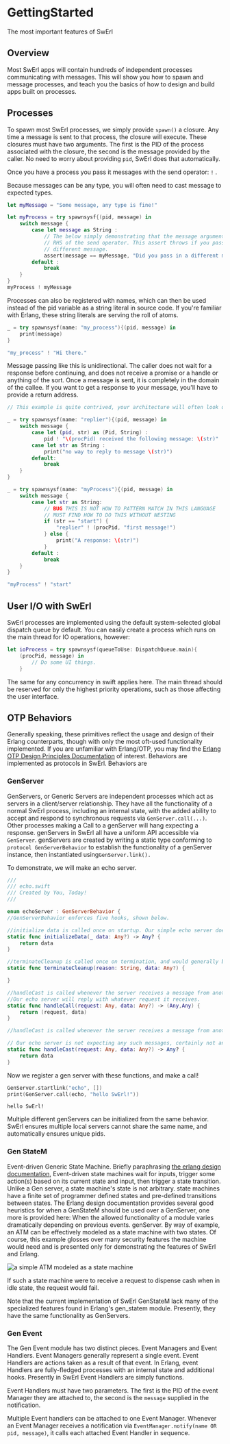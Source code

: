# GettingStarted

The most important features of SwErl

## Overview

Most SwErl apps will contain hundreds of independent processes communicating with messages. This will show you how to spawn and message processes, and teach you the basics of how to design and build apps built on processes.


## Processes

To spawn most SwErl processes, we simply provide `spawn()` a closure. Any time a message is sent to that process, the closure will execute. These closures must have two arguments. The first is the PID of the process associated with the closure, the second is the message provided by the caller. No need to worry about providing `pid`, SwErl does that automatically.

Once you have a process you pass it messages with the send operator: `!` .

Because messages can be any type, you will often need to cast message to expected types.

```swift
let myMessage = "Some message, any type is fine!"

let myProcess = try spawnsysf{(pid, message) in
	switch message {
		case let message as String :
			// The below simply demonstrating that the message argument is what's on the
			// RHS of the send operator. This assert throws if you pass in a
			// different message.
			assert(message == myMessage, "Did you pass in a different message?")
		default : 
			break
	}
}
myProcess ! myMessage
```

Processes can also be registered with names, which can then be used instead of the pid variable as a string literal in source code. If you're familiar with Erlang, these string literals are serving the roll of atoms.

```swift
_ = try spawnsysf(name: "my_process"){(pid, message) in
    print(message)
}

"my_process" ! "Hi there."
```

Message passing like this is unidirectional. The caller does not wait for a response before continuing, and does not receive a promise or a handle or anything of the sort. Once a message is sent, it is completely in the domain of the callee. If you want to get a response to your message, you'll have to provide a return address.

```swift
// This example is quite contrived, your architecture will often look quite different.

_ = try spawnsysf(name: "replier"){(pid, message) in
    switch message {
        case let (pid, str) as (Pid, String) :
            pid ! "\(procPid) received the following message: \(str)"
        case let str as String :
            print("no way to reply to message \(str)")
        default:
            break
    }
}

_ = try spawnsysf(name: "myProcess"){(pid, message) in
    switch message {
        case let str as String:
            // BUG THIS IS NOT HOW TO PATTERN MATCH IN THIS LANGUAGE
            // MUST FIND HOW TO DO THIS WITHOUT NESTING
            if (str == "start") {
                "replier" ! (procPid, "first message!")
            } else {
                print("A response: \(str)")
            }
        default :
            break
    }
}

"myProcess" ! "start"
```

## User I/O with SwErl
SwErl processes are implemented using the default system-selected global dispatch queue by default. You can easily create a process which runs on the main thread for IO operations, however:

```swift
let ioProcess = try spawnsysf(queueToUse: DispatchQueue.main){
	(procPid, message) in 
		// Do some UI things.
    }
```

The same for any concurrency in swift applies here. The main thread should be reserved for only the highest priority operations, such as those affecting the user interface.

## OTP Behaviors
Generally speaking, these primitives reflect the usage and design of their Erlang counterparts, though with only the most oft-used functionality implemented. If you are unfamiliar with Erlang/OTP, you may find the [Erlang OTP Design Principles Documentation](https://www.erlang.org/doc/design_principles/des_princ) of interest.
Behaviors are implemented as protocols in SwErl. Behaviors are 

### GenServer
GenServers, or Generic Servers are independent processes which act as servers in a client/server relationship. They have all the functionality of a normal SwErl process, including an internal state, with the added ability to accept and respond to synchronous requests via `GenServer.call(...)`. Other processes making a Call to a genServer will hang expecting a response. genServers in SwErl all have a uniform API accessible via `GenServer`. genServers are created by writing a static type conforming to `protocol GenServerBehavior` to establish the functionality of a genServer instance, then instantiated using`GenServer.link().`

To demonstrate, we will make an echo server.
```swift
///
/// echo.swift
/// Created by You, Today!
///

enum echoServer : GenServerBehavior {
//GenServerBehavior enforces five hooks, shown below.

//initialize data is called once on startup. Our simple echo server does not maintain any state, so we will simply leave any argument data as is.
static func initializeData(_ data: Any?) -> Any? {
	return data
}

//terminateCleanup is called once on termination, and would generally be used to clean up any messy resources Swift would be unable to automatically garbage collect. Our server has no such held resources.
static func terminateCleanup(reason: String, data: Any?) {

}

//handleCast is called whenever the server receives a message from another process via GenServer.call() and returns a tuple. the first item in the tuple is the response to the caller, the second is the updated state of the genServer, called data.
//Our echo server will reply with whatever request it receives.
static func handleCall(request: Any, data: Any?) -> (Any,Any) {
	return (request, data)
}

//handleCast is called whenever the server receives a message from another process via GenServer.cast(). Casts are asynchronous messages, the caster cannot receive any reply. the return value is the updated state of the genServer.

// Our echo server is not expecting any such messages, certainly not any that would mutate it's state. In response to a cast, we will do nothing.
static func handleCast(request: Any, data: Any?) -> Any? {
	return data
}

```

Now we register a gen server with these functions, and make a call!
```swift
GenServer.startlink("echo", [])
print(GenServer.call(echo, "hello SwErl!"))
```

```
hello SwErl!
```

Multiple different genServers can be initialized from the same behavior. SwErl ensures multiple local servers cannot share the same name, and automatically ensures unique pids.
### Gen StateM
Event-driven Generic State Machine. Briefly paraphrasing [the erlang design documentation](https://www.erlang.org/doc/design_principles/statem), Event-driven state machines wait for inputs, trigger some action(s) based on its current state and input, then trigger a state transition. Unlike a Gen server, a state machine's state is not arbitrary. state machines have a finite set of programmer defined states and pre-defined transitions between states. The Erlang design documentation provides several good heuristics for when a GenStateM should be used over a GenServer, one more is provided here: When the allowed functionality of a module varies dramatically depending on previous events.
 genServer. By way of example, an ATM can be effectively modeled as a state machine with two states. Of course, this example glosses over many security features the machine would need and is presented only for demonstrating the features of SwErl and Erlang.

![a simple ATM modeled as a state machine](StateMDesign)

If such a state machine were to receive a request to dispense cash when in idle state, the request would fail.

Note that the current implementation of SwErl GenStateM lack many of the specialized features found in Erlang's gen_statem module. Presently, they have the same functionality as GenServers.

### Gen Event
The Gen Event module has two distinct pieces. Event Managers and Event Handlers. Event Managers generally represent a single event. Event Handlers are actions taken as a result of that event. In Erlang, event Handlers are fully-fledged processes with an internal state and additional hooks.  Presently in SwErl Event Handlers are simply functions.

Event Handlers must have two parameters. The first is the PID of the event Manager they are attached to, the second is the `message` supplied in the notification.

Multiple Event handlers can be attached to one Event Manager. Whenever an Event Manager receives a notification via `EventManager.notify(name OR pid, message)`, it calls each attached Event Handler in sequence.
